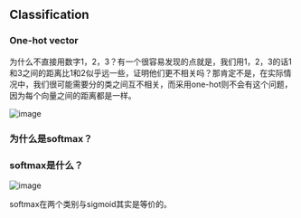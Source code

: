 ## Classification
### One-hot vector
为什么不直接用数字1，2，3？有一个很容易发现的点就是，我们用1，2，3的话1和3之间的距离比1和2似乎远一些，证明他们更不相关吗？那肯定不是，在实际情况中，我们很可能需要分的类之间互不相关，而采用one-hot则不会有这个问题，因为每个向量之间的距离都是一样。

![image](https://user-images.githubusercontent.com/88269254/170867244-8a50c4cd-56be-4f23-8f99-f40ed73ac41c.png)

### 为什么是softmax？


### softmax是什么？
![image](https://user-images.githubusercontent.com/88269254/170870760-dda53622-c167-4c5b-9223-27181891b01f.png)

softmax在两个类别与sigmoid其实是等价的。

